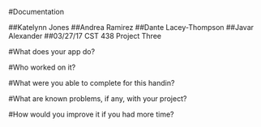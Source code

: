 #Documentation

##Katelynn Jones
##Andrea Ramirez 
##Dante Lacey-Thompson
##Javar Alexander
##03/27/17 CST 438 Project Three

#What does your app do?


#Who worked on it?


#What were you able to complete for this handin?


#What are known problems, if any, with your project?



#How would you improve it if you had more time?

